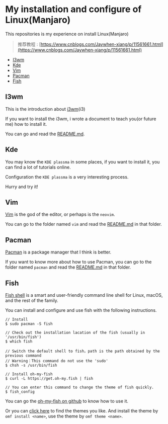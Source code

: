 # My installation and configure of Linux(Manjaro)

This repositories is my experience on install Linux(Manjaro)

> 推荐教程 : [https://www.cnblogs.com/Jaywhen-xiang/p/11561661.html](https://www.cnblogs.com/Jaywhen-xiang/p/11561661.html)

<!-- vim-markdown-toc GFM -->

* [I3wm](#i3wm)
* [Kde](#kde)
* [Vim](#vim)
* [Pacman](#pacman)
* [Fish](#fish)

<!-- vim-markdown-toc -->

## I3wm
This is the introduction about [i3wm](https://wiki.archlinux.org/index.php/I3)(i3)

If you want to install the i3wm, i wrote a document to teach you(or future me) how to install it.

You can go and read the [README.md](./README.md).

## Kde
You may know the `KDE plassma` in some places, if you want to install it, you can find a lot of tutorials online.

Configuration the `KDE plassma` is a very interesting process.

Hurry and try it!

## Vim
[Vim](https://www.vim.org/) is the god of the editor, or perhaps is the `neovim`.

You can go to the folder named `vim` and read the [README.md](./vim/README.md) in that folder.

## Pacman

[Pacman](https://wiki.archlinux.org/index.php/pacman) is a package manager that I think is better.

If you want to know more about how to use Pacman, you can go to the folder named `pacman` and read the [README.md](./pacman/README.md) in that folder.

## Fish

[Fish shell](http://fishshell.com/) is a smart and user-friendly command line shell for Linux, macOS, and the rest of the family.

You can install and configure and use fish with the following instructions.

```shell
// Install
$ sudo pacman -S fish

// Check out the installation lacation of the fish (usually in '/usr/bin/fish')
$ which fish

// Switch the default shell to fish，path is the path obtained by the previous command
// Warning：This command do not use the 'sudo'
$ chsh -s /usr/bin/fish

// Install oh-my-fish
$ curl -L https://get.oh-my.fish | fish

// You can enter this command to change the theme of fish quickly.
$ fish_config

```

You can go the [oh-my-fish on github](https://github.com/oh-my-fish/oh-my-fish) to know how to use it.

Or you can [click here](https://github.com/oh-my-fish/oh-my-fish/blob/master/docs/Themes.md) to find the themes you like. And install the theme by `omf install <name>`, use the theme by `omf theme <name>`.
